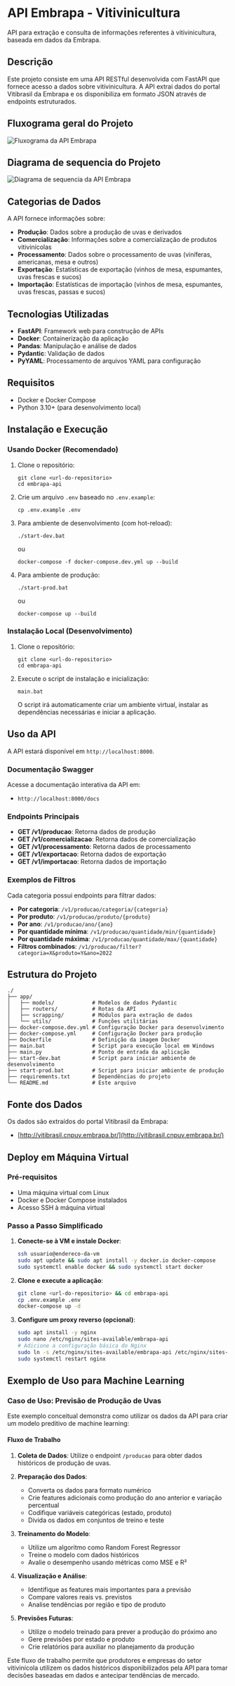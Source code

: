 # API Embrapa - Vitivinicultura

API para extração e consulta de informações referentes à vitivinicultura, baseada em dados da Embrapa.

## Descrição

Este projeto consiste em uma API RESTful desenvolvida com FastAPI que fornece acesso a dados sobre vitivinicultura. A API extrai dados do portal Vitibrasil da Embrapa e os disponibiliza em formato JSON através de endpoints estruturados.

## Fluxograma geral do Projeto

![Fluxograma da API Embrapa](assets\fluxograma_api.png)

## Diagrama de sequencia do Projeto

![Diagrama de sequencia da API Embrapa](assets\diagrama_de_sequencia.png)

## Categorias de Dados

A API fornece informações sobre:

- **Produção**: Dados sobre a produção de uvas e derivados
- **Comercialização**: Informações sobre a comercialização de produtos vitivinícolas
- **Processamento**: Dados sobre o processamento de uvas (viníferas, americanas, mesa e outros)
- **Exportação**: Estatísticas de exportação (vinhos de mesa, espumantes, uvas frescas e sucos)
- **Importação**: Estatísticas de importação (vinhos de mesa, espumantes, uvas frescas, passas e sucos)

## Tecnologias Utilizadas

- **FastAPI**: Framework web para construção de APIs
- **Docker**: Containerização da aplicação
- **Pandas**: Manipulação e análise de dados
- **Pydantic**: Validação de dados
- **PyYAML**: Processamento de arquivos YAML para configuração

## Requisitos

- Docker e Docker Compose
- Python 3.10+ (para desenvolvimento local)

## Instalação e Execução

### Usando Docker (Recomendado)

1. Clone o repositório:
   ```
   git clone <url-do-repositorio>
   cd embrapa-api
   ```

2. Crie um arquivo `.env` baseado no `.env.example`:
   ```
   cp .env.example .env
   ```

3. Para ambiente de desenvolvimento (com hot-reload):
   ```
   ./start-dev.bat
   ```
   ou
   ```
   docker-compose -f docker-compose.dev.yml up --build
   ```

4. Para ambiente de produção:
   ```
   ./start-prod.bat
   ```
   ou
   ```
   docker-compose up --build
   ```

### Instalação Local (Desenvolvimento)

1. Clone o repositório:
   ```
   git clone <url-do-repositorio>
   cd embrapa-api
   ```

2. Execute o script de instalação e inicialização:
   ```
   main.bat
   ```

   O script irá automaticamente criar um ambiente virtual, instalar as dependências necessárias e iniciar a aplicação.

## Uso da API

A API estará disponível em `http://localhost:8000`.

### Documentação Swagger

Acesse a documentação interativa da API em:
- `http://localhost:8000/docs`

### Endpoints Principais

- **GET /v1/producao**: Retorna dados de produção
- **GET /v1/comercializacao**: Retorna dados de comercialização
- **GET /v1/processamento**: Retorna dados de processamento
- **GET /v1/exportacao**: Retorna dados de exportação
- **GET /v1/importacao**: Retorna dados de importação

### Exemplos de Filtros

Cada categoria possui endpoints para filtrar dados:

- **Por categoria**: `/v1/producao/categoria/{categoria}`
- **Por produto**: `/v1/producao/produto/{produto}`
- **Por ano**: `/v1/producao/ano/{ano}`
- **Por quantidade mínima**: `/v1/producao/quantidade/min/{quantidade}`
- **Por quantidade máxima**: `/v1/producao/quantidade/max/{quantidade}`
- **Filtros combinados**: `/v1/producao/filter?categoria=X&produto=Y&ano=2022`

## Estrutura do Projeto

```
./
├── app/
│   ├── models/            # Modelos de dados Pydantic
│   ├── routers/           # Rotas da API
│   ├── scrapping/         # Módulos para extração de dados
│   └── utils/             # Funções utilitárias
├── docker-compose.dev.yml # Configuração Docker para desenvolvimento
├── docker-compose.yml     # Configuração Docker para produção
├── Dockerfile             # Definição da imagem Docker
├── main.bat               # Script para execução local em Windows
├── main.py                # Ponto de entrada da aplicação
├── start-dev.bat          # Script para iniciar ambiente de desenvolvimento
├── start-prod.bat         # Script para iniciar ambiente de produção
├── requirements.txt       # Dependências do projeto
└── README.md              # Este arquivo
```

## Fonte dos Dados

Os dados são extraídos do portal Vitibrasil da Embrapa:
- [http://vitibrasil.cnpuv.embrapa.br/](http://vitibrasil.cnpuv.embrapa.br/)

## Deploy em Máquina Virtual

### Pré-requisitos
- Uma máquina virtual com Linux
- Docker e Docker Compose instalados
- Acesso SSH à máquina virtual

### Passo a Passo Simplificado

1. **Conecte-se à VM e instale Docker**:
   ```bash
   ssh usuario@endereco-da-vm
   sudo apt update && sudo apt install -y docker.io docker-compose
   sudo systemctl enable docker && sudo systemctl start docker
   ```

2. **Clone e execute a aplicação**:
   ```bash
   git clone <url-do-repositorio> && cd embrapa-api
   cp .env.example .env
   docker-compose up -d
   ```

3. **Configure um proxy reverso (opcional)**:
   ```bash
   sudo apt install -y nginx
   sudo nano /etc/nginx/sites-available/embrapa-api
   # Adicione a configuração básica do Nginx
   sudo ln -s /etc/nginx/sites-available/embrapa-api /etc/nginx/sites-enabled/
   sudo systemctl restart nginx
   ```

## Exemplo de Uso para Machine Learning

### Caso de Uso: Previsão de Produção de Uvas

Este exemplo conceitual demonstra como utilizar os dados da API para criar um modelo preditivo de machine learning:

#### Fluxo de Trabalho

1. **Coleta de Dados**: Utilize o endpoint `/producao` para obter dados históricos de produção de uvas.

2. **Preparação dos Dados**: 
   - Converta os dados para formato numérico
   - Crie features adicionais como produção do ano anterior e variação percentual
   - Codifique variáveis categóricas (estado, produto)
   - Divida os dados em conjuntos de treino e teste

3. **Treinamento do Modelo**:
   - Utilize um algoritmo como Random Forest Regressor
   - Treine o modelo com dados históricos
   - Avalie o desempenho usando métricas como MSE e R²

4. **Visualização e Análise**:
   - Identifique as features mais importantes para a previsão
   - Compare valores reais vs. previstos
   - Analise tendências por região e tipo de produto

5. **Previsões Futuras**:
   - Utilize o modelo treinado para prever a produção do próximo ano
   - Gere previsões por estado e produto
   - Crie relatórios para auxiliar no planejamento da produção

Este fluxo de trabalho permite que produtores e empresas do setor vitivinícola utilizem os dados históricos disponibilizados pela API para tomar decisões baseadas em dados e antecipar tendências de mercado.